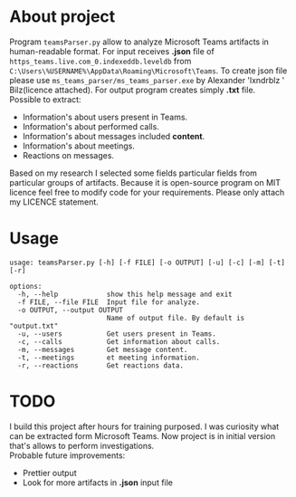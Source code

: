 # About project
Program `teamsParser.py` allow to analyze Microsoft Teams artifacts in human-readable format. 
For input receives **.json** file of `https_teams.live.com_0.indexeddb.leveldb` 
from ``C:\Users\%USERNAME%\AppData\Roaming\Microsoft\Teams``. To create json file please use `ms_teams_parser/ms_teams_parser.exe` by Alexander 'lxndrblz ' Bilz(licence attached).
For output program creates simply **.txt** file. 
</br>Possible to extract:
- Information's about users present in Teams.
- Information's about performed calls.
- Information's about messages included **content**.
- Information's about meetings.
- Reactions on messages.

Based on my research I selected some fields particular fields from particular groups of artifacts. 
Because it is open-source program on MIT licence feel free to modify code for your requirements.
Please only attach my LICENCE statement. 
# Usage
```
usage: teamsParser.py [-h] [-f FILE] [-o OUTPUT] [-u] [-c] [-m] [-t] [-r]

options:
  -h, --help            show this help message and exit
  -f FILE, --file FILE  Input file for analyze.
  -o OUTPUT, --output OUTPUT
                        Name of output file. By default is "output.txt"
  -u, --users           Get users present in Teams.
  -c, --calls           Get information about calls.
  -m, --messages        Get message content.
  -t, --meetings        et meeting information.
  -r, --reactions       Get reactions data.
```

# TODO
I build this project after hours for training purposed. I was curiosity what can be extracted form Microsoft Teams.
Now project is in initial version that's allows to perform investigations.
</br>Probable future improvements:
- Prettier output 
- Look for more artifacts in **.json** input file